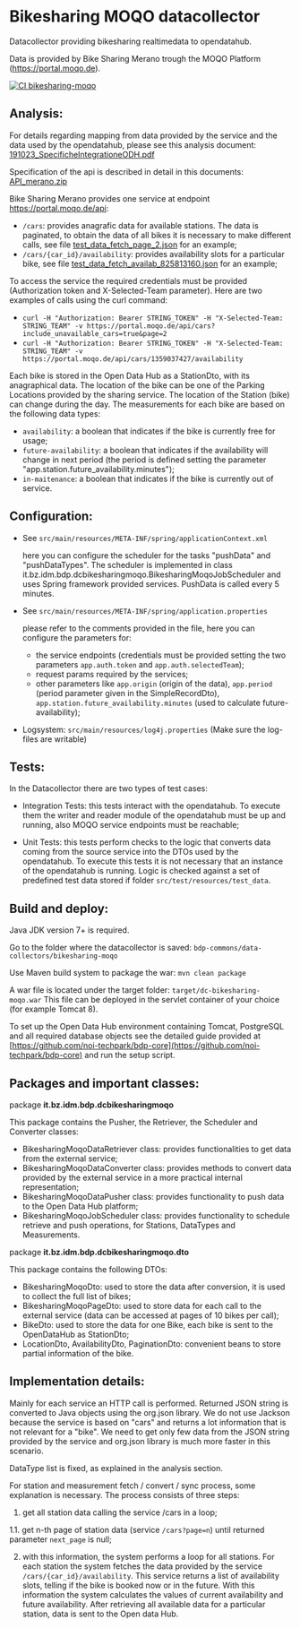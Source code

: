 <!--
SPDX-FileCopyrightText: NOI Techpark <digital@noi.bz.it>

SPDX-License-Identifier: CC0-1.0
-->

Bikesharing MOQO datacollector
=========================

Datacollector providing bikesharing realtimedata to opendatahub.

Data is provided by Bike Sharing Merano trough the MOQO Platform (https://portal.moqo.de).

[![CI bikesharing-moqo](https://github.com/noi-techpark/bdp-commons/actions/workflows/ci-bikesharing-moqo.yml/badge.svg)](https://github.com/noi-techpark/bdp-commons/actions/workflows/ci-bikesharing-moqo.yml)

## Analysis:

For details regarding mapping from data provided by the service and the data used by the opendatahub, please see this analysis document:
[191023_SpecificheIntegrationeODH.pdf](documentation/191023_SpecificheIntegrationeODH.pdf)

Specification of the api is described in detail in this documents:
[API_merano.zip](documentation/API_merano.zip)

Bike Sharing Merano provides one service at endpoint https://portal.moqo.de/api:
  - `/cars`: provides anagrafic data for available stations. The data is paginated, to obtain the data of all bikes it is necessary to make different calls, see file [test_data_fetch_page_2.json](src/test/resources/test_data/test_data_fetch_page_2.json) for an example;
  - `/cars/{car_id}/availability`: provides availability slots for a particular bike, see file [test_data_fetch_availab_825813160.json](src/test/resources/test_data/test_data_fetch_availab_825813160.json) for an example;

To access the service the required credentials must be provided (Authorization token and X-Selected-Team parameter).
Here are two examples of calls using the curl command:
  - `curl -H "Authorization: Bearer STRING_TOKEN" -H "X-Selected-Team: STRING_TEAM" -v https://portal.moqo.de/api/cars?include_unavailable_cars=true&page=2`
  - `curl -H "Authorization: Bearer STRING_TOKEN" -H "X-Selected-Team: STRING_TEAM" -v https://portal.moqo.de/api/cars/1359037427/availability`

Each bike is stored in the Open Data Hub as a StationDto, with its anagraphical data. The location of the bike can be one of the Parking Locations provided by the sharing service. The location of the Station (bike) can change during the day. The measurements for each bike are based on the following data types:
  - `availability`: a boolean that indicates if the bike is currently free for usage;
  - `future-availability`: a boolean that indicates if the availability will change in next period (the period is defined setting the parameter "app.station.future_availability.minutes");
  - `in-maitenance`: a boolean that indicates if the bike is currently out of service.

## Configuration:
  - See `src/main/resources/META-INF/spring/applicationContext.xml`

    here you can configure the scheduler for the tasks "pushData" and "pushDataTypes". The scheduler is implemented in class it.bz.idm.bdp.dcbikesharingmoqo.BikesharingMoqoJobScheduler and uses Spring framework provided services. PushData is called every 5 minutes. 

  - See `src/main/resources/META-INF/spring/application.properties`

    please refer to the comments provided in the file, here you can configure the parameters for:
    - the service endpoints (credentials must be provided setting the two parameters `app.auth.token` and `app.auth.selectedTeam`);
    - request params required by the services;
    - other parameters like `app.origin` (origin of the data), `app.period` (period parameter given in the SimpleRecordDto), `app.station.future_availability.minutes` (used to calculate future-availability);


  - Logsystem: `src/main/resources/log4j.properties` (Make sure the log-files are writable)


## Tests:

In the Datacollector there are two types of test cases:

 - Integration Tests: this tests interact with the opendatahub. To execute them the writer and reader module of the opendatahub must be up and running, also MOQO service endpoints must be reachable;


 - Unit Tests: this tests perform checks to the logic that converts data coming from the source service into the DTOs used by the opendatahub. To execute this tests it is not necessary that an instance of the opendatahub is running. Logic is checked against a set of predefined test data stored if folder `src/test/resources/test_data`.


## Build and deploy:

Java JDK version 7+ is required.

Go to the folder where the datacollector is saved: `bdp-commons/data-collectors/bikesharing-moqo`

Use Maven build system to package the war: `mvn clean package`

A war file is located under the target folder: `target/dc-bikesharing-moqo.war`
This file can be deployed in the servlet container of your choice (for example Tomcat 8).

To set up the Open Data Hub environment containing Tomcat, PostgreSQL and all required database objects see the detailed guide provided at [https://github.com/noi-techpark/bdp-core](https://github.com/noi-techpark/bdp-core) and run the setup script.


## Packages and important classes:

package **it.bz.idm.bdp.dcbikesharingmoqo**

This package contains the Pusher, the Retriever, the Scheduler and Converter classes:
 - BikesharingMoqoDataRetriever class: provides functionalities to get data from the external service;
 - BikesharingMoqoDataConverter class: provides methods to convert data provided by the external service in a more practical internal representation;
 - BikesharingMoqoDataPusher class: provides functionality to push data to the Open Data Hub platform;
 - BikesharingMoqoJobScheduler class: provides functionality to schedule retrieve and push operations, for Stations, DataTypes and Measurements.

package **it.bz.idm.bdp.dcbikesharingmoqo.dto**

This package contains the following DTOs:
 - BikesharingMoqoDto: used to store the data after conversion, it is used to collect the full list of bikes;
 - BikesharingMoqoPageDto: used to store data for each call to the external service (data can be accessed at pages of 10 bikes per call);
 - BikeDto: used to store the data for one Bike, each bike is sent to the OpenDataHub as StationDto;
 - LocationDto, AvailabilityDto, PaginationDto: convenient beans to store partial information of the bike.


## Implementation details:

Mainly for each service an HTTP call is performed. Returned JSON string is converted to Java objects using the org.json library. We do not use Jackson because the service is based on "cars" and returns a lot information that is not relevant for a "bike". We need to get only few data from the JSON string provided by the service and org.json library is much more faster in this scenario.

DataType list is fixed, as explained in the analysis section.

For station and measurement fetch / convert / sync process, some explanation is necessary. The process consists of three steps:
  1. get all station data calling the service /cars in a loop;

  1.1. get n-th page of station data (service `/cars?page=n`) until returned parameter `next_page` is null;

  2. with this information, the system performs a loop for all stations. 
     For each station the system fetches the data provided by the service `/cars/{car_id}/availability`. 
     This service returns a list of availability slots, telling if the bike is booked now or in the future. 
     With this information the system calculates the values of current availability and future availability.
     After retrieving all available data for a particular station, data is sent to the Open data Hub. 




